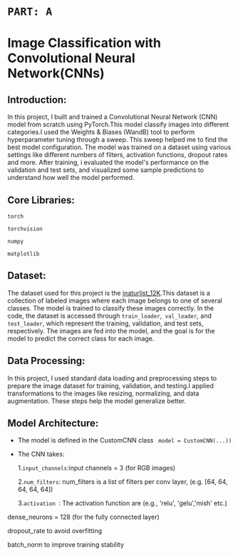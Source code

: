 # ```PART: A```
# Image Classification with Convolutional Neural Network(CNNs)


## Introduction:

In this project, I built and trained a Convolutional Neural Network (CNN) model from scratch using PyTorch.This model  classify images into different categories.I used the Weights & Biases (WandB) tool to perform hyperparameter tuning through a sweep. This sweep helped me to find the best model configuration. The model was trained on a dataset using various settings like different numbers of filters, activation functions, dropout rates and more. After training, i evaluated the model's performance on the validation and test sets, and visualized some sample predictions to understand how well the model performed.

## Core Libraries:

```
torch

torchvision

numpy

matplotlib

```
## Dataset:

The dataset used for this project is the [inaturlist_12K](https://drive.google.com/drive/folders/17JUjrqNAopZXWyB7xmuew1WvIxKXjpd5?usp=sharing).This dataset is a collection of labeled images where each image belongs to one of several classes. The model is trained to classify these images correctly. In the code, the dataset is accessed through ```train_loader```,``` val_loader```, and ```test_loader```, which represent the training, validation, and test sets, respectively. The images are fed into the model, and the goal is for the model to predict the correct class for each image.

## Data Processing:

 In this project, I used standard data loading and preprocessing steps to prepare the image dataset for training, validation, and testing.I applied transformations to the images like resizing, normalizing, and  data augmentation. These steps help the model generalize better.

## Model Architecture:

- The model is defined in the CustomCNN class ``` model = CustomCNN(...))```

- The CNN takes:

     1.```input_channels```:input channels = 3 (for RGB images)

     2.```num_filters```: num_filters is a list of filters per conv layer, (e.g. [64, 64, 64, 64, 64])

     3.```activation ```: The activation function are (e.g., 'relu', 'gelu','mish' etc.)

dense_neurons = 128 (for the fully connected layer)

dropout_rate to avoid overfitting

batch_norm to improve training stability







